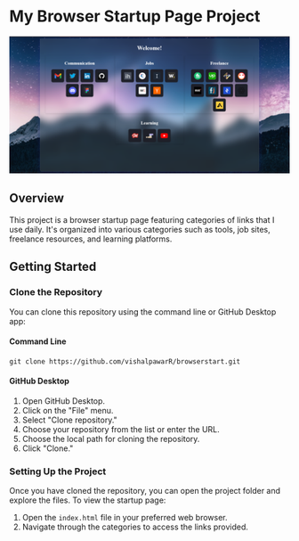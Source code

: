 # My Browser Startup Page Project

![Project Image Placeholder](img\README\BrowserStart.png)

## Overview
This project is a browser startup page featuring categories of links that I use daily. It's organized into various categories such as tools, job sites, freelance resources, and learning platforms.

## Getting Started

### Clone the Repository
You can clone this repository using the command line or GitHub Desktop app:

#### Command Line

```
git clone https://github.com/vishalpawarR/browserstart.git
```

#### GitHub Desktop
1. Open GitHub Desktop.
2. Click on the "File" menu.
3. Select "Clone repository."
4. Choose your repository from the list or enter the URL.
5. Choose the local path for cloning the repository.
6. Click "Clone."

### Setting Up the Project
Once you have cloned the repository, you can open the project folder and explore the files. To view the startup page:

1. Open the `index.html` file in your preferred web browser.
2. Navigate through the categories to access the links provided.

<!-- ## Contributors
- [Your Name](link_to_your_profile)

## Contributions
Feel free to contribute by forking this repository, making changes, and creating a pull request. Contributions are welcome!

## License
This project is licensed under the [MIT License](link_to_license_file). -->
